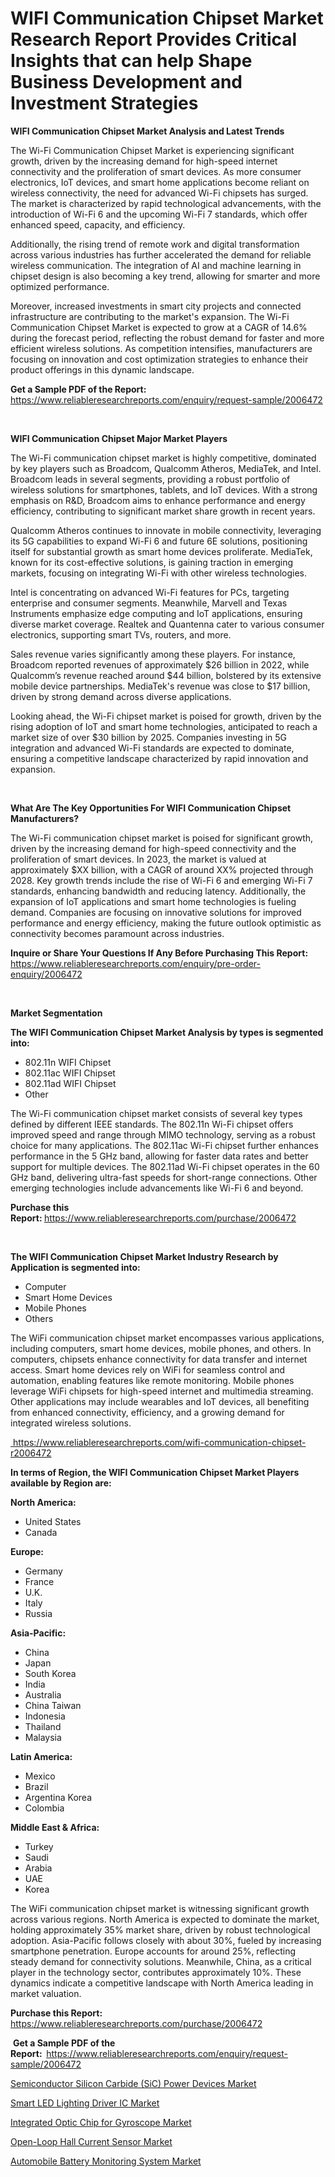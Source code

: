<p><h1>WIFI Communication Chipset Market Research Report Provides Critical Insights that can help Shape Business Development and Investment Strategies</h1></p><p><strong>WIFI Communication Chipset Market Analysis and Latest Trends</strong></p>
<p><p>The Wi-Fi Communication Chipset Market is experiencing significant growth, driven by the increasing demand for high-speed internet connectivity and the proliferation of smart devices. As more consumer electronics, IoT devices, and smart home applications become reliant on wireless connectivity, the need for advanced Wi-Fi chipsets has surged. The market is characterized by rapid technological advancements, with the introduction of Wi-Fi 6 and the upcoming Wi-Fi 7 standards, which offer enhanced speed, capacity, and efficiency.</p><p>Additionally, the rising trend of remote work and digital transformation across various industries has further accelerated the demand for reliable wireless communication. The integration of AI and machine learning in chipset design is also becoming a key trend, allowing for smarter and more optimized performance. </p><p>Moreover, increased investments in smart city projects and connected infrastructure are contributing to the market's expansion. The Wi-Fi Communication Chipset Market is expected to grow at a CAGR of 14.6% during the forecast period, reflecting the robust demand for faster and more efficient wireless solutions. As competition intensifies, manufacturers are focusing on innovation and cost optimization strategies to enhance their product offerings in this dynamic landscape.</p></p>
<p><strong>Get a Sample PDF of the Report:&nbsp;</strong> <a href="https://www.reliableresearchreports.com/enquiry/request-sample/2006472?utm_campaign=24&utm_medium=2&utm_source=Github&utm_content=ia&utm_term=13022025&utm_id=wifi-communication-chipset">https://www.reliableresearchreports.com/enquiry/request-sample/2006472</a></p>
<p>&nbsp;</p>
<p><strong>WIFI Communication Chipset Major Market Players</strong></p>
<p><p>The Wi-Fi communication chipset market is highly competitive, dominated by key players such as Broadcom, Qualcomm Atheros, MediaTek, and Intel. Broadcom leads in several segments, providing a robust portfolio of wireless solutions for smartphones, tablets, and IoT devices. With a strong emphasis on R&D, Broadcom aims to enhance performance and energy efficiency, contributing to significant market share growth in recent years.</p><p>Qualcomm Atheros continues to innovate in mobile connectivity, leveraging its 5G capabilities to expand Wi-Fi 6 and future 6E solutions, positioning itself for substantial growth as smart home devices proliferate. MediaTek, known for its cost-effective solutions, is gaining traction in emerging markets, focusing on integrating Wi-Fi with other wireless technologies.</p><p>Intel is concentrating on advanced Wi-Fi features for PCs, targeting enterprise and consumer segments. Meanwhile, Marvell and Texas Instruments emphasize edge computing and IoT applications, ensuring diverse market coverage. Realtek and Quantenna cater to various consumer electronics, supporting smart TVs, routers, and more.</p><p>Sales revenue varies significantly among these players. For instance, Broadcom reported revenues of approximately $26 billion in 2022, while Qualcomm’s revenue reached around $44 billion, bolstered by its extensive mobile device partnerships. MediaTek's revenue was close to $17 billion, driven by strong demand across diverse applications.</p><p>Looking ahead, the Wi-Fi chipset market is poised for growth, driven by the rising adoption of IoT and smart home technologies, anticipated to reach a market size of over $30 billion by 2025. Companies investing in 5G integration and advanced Wi-Fi standards are expected to dominate, ensuring a competitive landscape characterized by rapid innovation and expansion.</p></p>
<p>&nbsp;</p>
<p><strong>What Are The Key Opportunities For WIFI Communication Chipset Manufacturers?</strong></p>
<p><p>The Wi-Fi communication chipset market is poised for significant growth, driven by the increasing demand for high-speed connectivity and the proliferation of smart devices. In 2023, the market is valued at approximately $XX billion, with a CAGR of around XX% projected through 2028. Key growth trends include the rise of Wi-Fi 6 and emerging Wi-Fi 7 standards, enhancing bandwidth and reducing latency. Additionally, the expansion of IoT applications and smart home technologies is fueling demand. Companies are focusing on innovative solutions for improved performance and energy efficiency, making the future outlook optimistic as connectivity becomes paramount across industries.</p></p>
<p><strong>Inquire or Share Your Questions If Any Before Purchasing This Report:</strong> <a href="https://www.reliableresearchreports.com/enquiry/pre-order-enquiry/2006472?utm_campaign=24&utm_medium=2&utm_source=Github&utm_content=ia&utm_term=13022025&utm_id=wifi-communication-chipset">https://www.reliableresearchreports.com/enquiry/pre-order-enquiry/2006472</a></p>
<p>&nbsp;</p>
<p><strong>Market Segmentation</strong></p>
<p><strong>The WIFI Communication Chipset Market Analysis by types is segmented into:</strong></p>
<p><ul><li>802.11n WIFI Chipset</li><li>802.11ac WIFI Chipset</li><li>802.11ad WIFI Chipset</li><li>Other</li></ul></p>
<p><p>The Wi-Fi communication chipset market consists of several key types defined by different IEEE standards. The 802.11n Wi-Fi chipset offers improved speed and range through MIMO technology, serving as a robust choice for many applications. The 802.11ac Wi-Fi chipset further enhances performance in the 5 GHz band, allowing for faster data rates and better support for multiple devices. The 802.11ad Wi-Fi chipset operates in the 60 GHz band, delivering ultra-fast speeds for short-range connections. Other emerging technologies include advancements like Wi-Fi 6 and beyond.</p></p>
<p><strong>Purchase this Report:&nbsp;</strong><a href="https://www.reliableresearchreports.com/purchase/2006472?utm_campaign=24&utm_medium=2&utm_source=Github&utm_content=ia&utm_term=13022025&utm_id=wifi-communication-chipset">https://www.reliableresearchreports.com/purchase/2006472</a></p>
<p>&nbsp;</p>
<p><strong>The WIFI Communication Chipset Market Industry Research by Application is segmented into:</strong></p>
<p><ul><li>Computer</li><li>Smart Home Devices</li><li>Mobile Phones</li><li>Others</li></ul></p>
<p><p>The WiFi communication chipset market encompasses various applications, including computers, smart home devices, mobile phones, and others. In computers, chipsets enhance connectivity for data transfer and internet access. Smart home devices rely on WiFi for seamless control and automation, enabling features like remote monitoring. Mobile phones leverage WiFi chipsets for high-speed internet and multimedia streaming. Other applications may include wearables and IoT devices, all benefiting from enhanced connectivity, efficiency, and a growing demand for integrated wireless solutions.</p></p>
<p><a href="https://www.reliableresearchreports.com/wifi-communication-chipset-r2006472?utm_campaign=24&utm_medium=2&utm_source=Github&utm_content=ia&utm_term=13022025&utm_id=wifi-communication-chipset">&nbsp;https://www.reliableresearchreports.com/wifi-communication-chipset-r2006472</a></p>
<p><strong>In terms of Region, the WIFI Communication Chipset Market Players available by Region are:</strong></p>
<p>
    <p> <strong> North America: </strong>
        <ul>
            <li>United States</li>
            <li>Canada</li>
        </ul>
        </p> 
    <p> <strong> Europe: </strong>
        <ul>
            <li>Germany</li>
            <li>France</li>
            <li>U.K.</li>
            <li>Italy</li>
            <li>Russia</li>
        </ul>
        </p> 
    <p> <strong> Asia-Pacific: </strong>
        <ul>
            <li>China</li>
            <li>Japan</li>
            <li>South Korea</li>
            <li>India</li>
            <li>Australia</li>
            <li>China Taiwan</li>
            <li>Indonesia</li>
            <li>Thailand</li>
            <li>Malaysia</li>
        </ul>
        </p> 
    <p> <strong> Latin America: </strong>
        <ul>
            <li>Mexico</li>
            <li>Brazil</li>
            <li>Argentina Korea</li>
            <li>Colombia</li>
        </ul>
        </p> 
    <p> <strong> Middle East & Africa: </strong>
        <ul>
            <li>Turkey</li>
            <li>Saudi</li>
            <li>Arabia</li>
            <li>UAE</li>
            <li>Korea</li>
        </ul>
    </p>
    </p>
<p><p>The WiFi communication chipset market is witnessing significant growth across various regions. North America is expected to dominate the market, holding approximately 35% market share, driven by robust technological adoption. Asia-Pacific follows closely with about 30%, fueled by increasing smartphone penetration. Europe accounts for around 25%, reflecting steady demand for connectivity solutions. Meanwhile, China, as a critical player in the technology sector, contributes approximately 10%. These dynamics indicate a competitive landscape with North America leading in market valuation.</p></p>
<p><strong>Purchase this Report: </strong><a href="https://www.reliableresearchreports.com/purchase/2006472?utm_campaign=24&utm_medium=2&utm_source=Github&utm_content=ia&utm_term=13022025&utm_id=wifi-communication-chipset">https://www.reliableresearchreports.com/purchase/2006472</a></p>
<p>&nbsp;<strong>Get a Sample PDF of the Report:&nbsp;&nbsp;</strong><a href="https://www.reliableresearchreports.com/enquiry/request-sample/2006472?utm_campaign=24&utm_medium=2&utm_source=Github&utm_content=ia&utm_term=13022025&utm_id=wifi-communication-chipset">https://www.reliableresearchreports.com/enquiry/request-sample/2006472</a></p>
<p><strong></strong></p>
<p><p><a href="https://github.com/deyniphytic/Market-Research-Report-List-1/blob/main/semiconductor-silicon-carbide-sic-power-devices-market.md?utm_campaign=24&utm_medium=2&utm_source=Github&utm_content=ia&utm_term=13022025&utm_id=wifi-communication-chipset">Semiconductor Silicon Carbide (SiC) Power Devices Market</a></p><p><a href="https://github.com/saoneubeh8/Market-Research-Report-List-1/blob/main/smart-led-lighting-driver-ic-market.md?utm_campaign=24&utm_medium=2&utm_source=Github&utm_content=ia&utm_term=13022025&utm_id=wifi-communication-chipset">Smart LED Lighting Driver IC Market</a></p><p><a href="https://github.com/anggigpps/Market-Research-Report-List-1/blob/main/integrated-optic-chip-for-gyroscope-market.md?utm_campaign=24&utm_medium=2&utm_source=Github&utm_content=ia&utm_term=13022025&utm_id=wifi-communication-chipset">Integrated Optic Chip for Gyroscope Market</a></p><p><a href="https://github.com/haaszgettre6/Market-Research-Report-List-1/blob/main/open-loop-hall-current-sensor-market.md?utm_campaign=24&utm_medium=2&utm_source=Github&utm_content=ia&utm_term=13022025&utm_id=wifi-communication-chipset">Open-Loop Hall Current Sensor Market</a></p><p><a href="https://github.com/mohmodsiason/Market-Research-Report-List-1/blob/main/automobile-battery-monitoring-system-market.md?utm_campaign=24&utm_medium=2&utm_source=Github&utm_content=ia&utm_term=13022025&utm_id=wifi-communication-chipset">Automobile Battery Monitoring System Market</a></p></p>